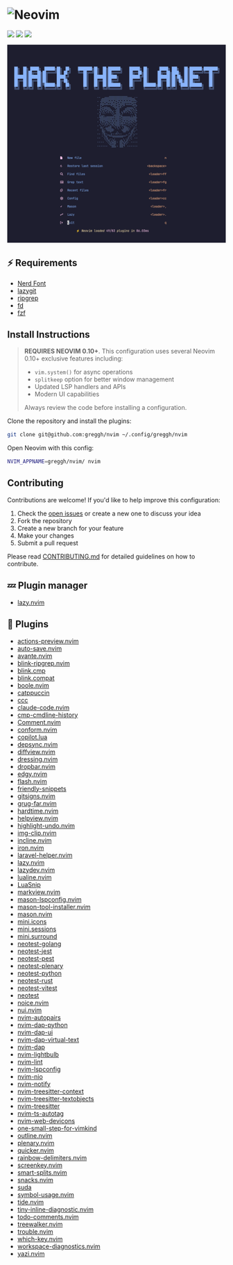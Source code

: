 <h1>
  <img src="https://raw.githubusercontent.com/neovim/neovim.github.io/master/logos/neovim-logo-300x87.png" alt="Neovim">
</h1>

<a href="https://dotfyle.com/greggh/nvim"><img src="https://dotfyle.com/greggh/nvim/badges/plugins?style=flat" /></a>
<a href="https://dotfyle.com/greggh/nvim"><img src="https://dotfyle.com/greggh/nvim/badges/leaderkey?style=flat" /></a>
<a href="https://dotfyle.com/greggh/nvim"><img src="https://dotfyle.com/greggh/nvim/badges/plugin-manager?style=flat" /></a>

![image](assets/readme/neovim.png)

## ⚡️ Requirements

- [Nerd Font](https://www.nerdfonts.com/)
- [lazygit](https://github.com/jesseduffield/lazygit)
- [ripgrep](https://github.com/BurntSushi/ripgrep)
- [fd](https://github.com/sharkdp/fd)
- [fzf](https://github.comjunegunn/fzf)

## Install Instructions

 > **REQUIRES NEOVIM 0.10+**. This configuration uses several Neovim 0.10+ exclusive features including:
 > - `vim.system()` for async operations
 > - `splitkeep` option for better window management
 > - Updated LSP handlers and APIs
 > - Modern UI capabilities
 >
 > Always review the code before installing a configuration.

Clone the repository and install the plugins:

```sh
git clone git@github.com:greggh/nvim ~/.config/greggh/nvim
```

Open Neovim with this config:

```sh
NVIM_APPNAME=greggh/nvim/ nvim
```

## Contributing

Contributions are welcome! If you'd like to help improve this configuration:

1. Check the [open issues](https://github.com/greggh/nvim/issues) or create a new one to discuss your idea
2. Fork the repository
3. Create a new branch for your feature
4. Make your changes
5. Submit a pull request

Please read [CONTRIBUTING.md](CONTRIBUTING.md) for detailed guidelines on how to contribute.

## 💤 Plugin manager

- [lazy.nvim](https://github.com/folke/lazy.nvim)

## 🔌 Plugins

- [actions-preview.nvim](https://github.com/aznhe21/actions-preview.nvim)
- [auto-save.nvim](https://github.com/okuuva/auto-save.nvim)
- [avante.nvim](https://github.com/yetone/avante.nvim)
- [blink-ripgrep.nvim](https://github.com/mikavilpas/blink-ripgrep.nvim)
- [blink.cmp](https://github.com/saghen/blink.cmp)
- [blink.compat](https://github.com/saghen/blink.compat)
- [boole.nvim](https://github.com/nat-418/boole.nvim)
- [catppuccin](https://github.com/catppuccin/nvim)
- [ccc](https://github.com/uga-rosa/ccc.nvim)
- [claude-code.nvim](https://github.com/greggh/claude-code.nvim)
- [cmp-cmdline-history](https://github.com/dmitmel/cmp-cmdline-history)
- [Comment.nvim](https://github.com/numToStr/Comment.nvim)
- [conform.nvim](https://github.com/stevearc/conform.nvim)
- [copilot.lua](https://github.com/zbirenbaum/copilot.lua)
- [depsync.nvim](https://github.com/robertazzopardi/depsync.nvim)
- [diffview.nvim](https://github.com/sindrets/diffview.nvim)
- [dressing.nvim](https://github.com/stevearc/dressing.nvim)
- [dropbar.nvim](https://github.com/Bekaboo/dropbar.nvim)
- [edgy.nvim](https://github.com/folke/edgy.nvim)
- [flash.nvim](https://github.com/folke/flash.nvim)
- [friendly-snippets](https://github.com/rafamadriz/friendly-snippets)
- [gitsigns.nvim](https://github.com/lewis6991/gitsigns.nvim)
- [grug-far.nvim](https://github.com/MagicDuck/grug-far.nvim)
- [hardtime.nvim](https://github.com/m4xshen/hardtime.nvim)
- [helpview.nvim](https://github.com/OXY2DEV/helpview.nvim)
- [highlight-undo.nvim](https://github.com/tzachar/highlight-undo.nvim)
- [img-clip.nvim](https://github.com/HakonHarnes/img-clip.nvim)
- [incline.nvim](https://github.com/b0o/incline.nvim)
- [iron.nvim](https://github.com/Vigemus/iron.nvim)
- [laravel-helper.nvim](https://github.com/greggh/laravel-helper.nvim)
- [lazy.nvim](https://github.com/folke/lazy.nvim)
- [lazydev.nvim](https://github.com/folke/lazydev.nvim)
- [lualine.nvim](https://github.com/nvim-lualine/lualine.nvim)
- [LuaSnip](https://github.com/L3MON4D3/LuaSnip)
- [markview.nvim](https://github.com/OXY2DEV/markview.nvim)
- [mason-lspconfig.nvim](https://github.com/williamboman/mason-lspconfig.nvim)
- [mason-tool-installer.nvim](https://github.com/WhoIsSethDaniel/mason-tool-installer.nvim)
- [mason.nvim](https://github.com/williamboman/mason.nvim)
- [mini.icons](https://github.com/echasnovski/mini.icons)
- [mini.sessions](https://github.com/echasnovski/mini.sessions)
- [mini.surround](https://github.com/echasnovski/mini.surround)
- [neotest-golang](https://github.com/fredrikaverpil/neotest-golang)
- [neotest-jest](https://github.com/nvim-neotest/neotest-jest)
- [neotest-pest](https://github.com/V13Axel/neotest-pest)
- [neotest-plenary](https://github.com/nvim-neotest/neotest-plenary)
- [neotest-python](https://github.com/nvim-neotest/neotest-python)
- [neotest-rust](https://github.com/rouge8/neotest-rust)
- [neotest-vitest](https://github.com/marilari88/neotest-vitest)
- [neotest](https://github.com/nvim-neotest/neotest)
- [noice.nvim](https://github.com/folke/noice.nvim)
- [nui.nvim](https://github.com/MunifTanjim/nui.nvim)
- [nvim-autopairs](https://github.com/windwp/nvim-autopairs)
- [nvim-dap-python](https://github.com/mfussenegger/nvim-dap-python)
- [nvim-dap-ui](https://github.com/rcarriga/nvim-dap-ui)
- [nvim-dap-virtual-text](https://github.com/theHamsta/nvim-dap-virtual-text)
- [nvim-dap](https://github.com/mfussenegger/nvim-dap)
- [nvim-lightbulb](https://github.com/kosayoda/nvim-lightbulb)
- [nvim-lint](https://github.com/mfussenegger/nvim-lint)
- [nvim-lspconfig](https://github.com/neovim/nvim-lspconfig)
- [nvim-nio](https://github.com/nvim-neotest/nvim-nio)
- [nvim-notify](https://github.com/rcarriga/nvim-notify)
- [nvim-treesitter-context](https://github.com/nvim-treesitter/nvim-treesitter-context)
- [nvim-treesitter-textobjects](https://github.com/nvim-treesitter/nvim-treesitter-textobjects)
- [nvim-treesitter](https://github.com/nvim-treesitter/nvim-treesitter)
- [nvim-ts-autotag](https://github.com/windwp/nvim-ts-autotag)
- [nvim-web-devicons](https://github.com/nvim-tree/nvim-web-devicons)
- [one-small-step-for-vimkind](https://github.com/jbyuki/one-small-step-for-vimkind)
- [outline.nvim](https://github.com/hedyhli/outline.nvim)
- [plenary.nvim](https://github.com/nvim-lua/plenary.nvim)
- [quicker.nvim](https://github.com/stevearc/quicker.nvim)
- [rainbow-delimiters.nvim](https://github.com/HiPhish/rainbow-delimiters.nvim)
- [screenkey.nvim](https://github.com/NStefan002/screenkey.nvim)
- [smart-splits.nvim](https://github.com/mrjones2014/smart-splits.nvim)
- [snacks.nvim](https://github.com/folke/snacks.nvim)
- [suda](https://github.com/lambdalisue/suda.vim)
- [symbol-usage.nvim](https://github.com/Wansmer/symbol-usage.nvim)
- [tide.nvim](https://github.com/jackMort/tide.nvim)
- [tiny-inline-diagnostic.nvim](https://github.com/rachartier/tiny-inline-diagnostic.nvim)
- [todo-comments.nvim](https://github.com/folke/todo-comments.nvim)
- [treewalker.nvim](https://github.com/aaronik/treewalker.nvim)
- [trouble.nvim](https://github.com/folke/trouble.nvim)
- [which-key.nvim](https://github.com/folke/which-key.nvim)
- [workspace-diagnostics.nvim](https://github.com/artemave/workspace-diagnostics.nvim)
- [yazi.nvim](https://github.com/mikavilpas/yazi.nvim)
